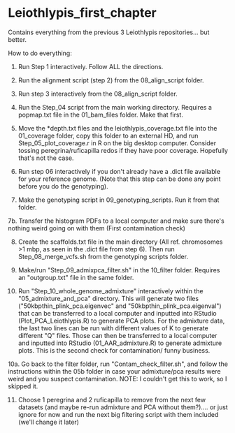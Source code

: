 # Leiothlypis_first_chapter
Contains everything from the previous 3 Leiothlypis repositories... but better. 

How to do everything:
1. Run Step 1 interactively. Follow ALL the directions. 

2. Run the alignment script (step 2) from the 08_align_script folder.

3. Run step 3 interactively from the 08_align_script folder. 

4. Run the Step_04 script from the main working directory. Requires a popmap.txt file in the 01_bam_files folder. Make that first. 

5. Move the *depth.txt files and the leiothlypis_coverage.txt file into the 01_coverage folder, copy this folder to an external HD, and run Step_05_plot_coverage.r in R on the big desktop computer. Consider tossing peregrina/ruficapilla redos if they have poor coverage. Hopefully that's not the case.

6. Run step 06 interactively if you don't already have a .dict file available for your reference genome. (Note that this step can be done any point before you do the genotyping).

7. Make the genotyping script in 09_genotyping_scripts. Run it from that folder.

7b. Transfer the histogram PDFs to a local computer and make sure there's nothing weird going on with them (First contamination check)

8. Create the scaffolds.txt file in the main directory (All ref. chromosomes >1 mbp, as seen in the .dict file from step 6). Then run Step_08_merge_vcfs.sh from the genotyping scripts folder. 

9. Make/run "Step_09_admixpca_filter.sh" in the 10_filter folder. Requires an "outgroup.txt" file in the same folder.
    
10. Run "Step_10_whole_genome_admixture" interactively within the "05_admixture_and_pca" directory. This will generate two files ("50kbpthin_plink_pca.eigenvec" and "50kbpthin_plink_pca.eigenval") that can be transferred to a local computer and inputted into RStudio (Plot_PCA_Leiothlypis.R) to generate PCA plots. For the admixture data, the last two lines can be run with different values of K to generate different "Q" files. Those can then be transferred to a local computer and inputted into RStudio (01_AAR_admixture.R) to generate admixture plots. This is the second check for contamination/ funny business. 

10a. Go back to the filter folder, run "Contam_check_filter.sh", and follow the instructions within the 05b folder in case your admixture/pca results were weird and you suspect contamination. NOTE: I couldn't get this to work, so I skipped it. 

11. Choose 1 peregrina and 2 ruficapilla to remove from the next few datasets (and maybe re-run admixture and PCA without them?).... or just ignore for now and run the next big filtering script with them included (we'll change it later)
